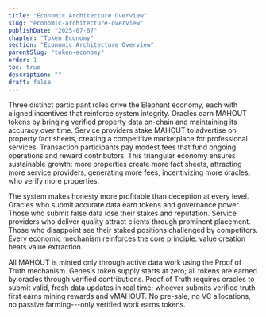 ```yaml
---
title: "Economic Architecture Overview"
slug: "economic-architecture-overview"
publishDate: "2025-07-07"
chapter: "Token Economy"
section: "Economic Architecture Overview"
parentSlug: "token-economy"
order: 1
toc: true
description: ""
draft: false
---
```


Three distinct participant roles drive the Elephant economy, each with aligned
incentives that reinforce system integrity. Oracles earn MAHOUT tokens by
bringing verified property data on-chain and maintaining its accuracy over time.
Service providers stake MAHOUT to advertise on property fact sheets, creating a
competitive marketplace for professional services. Transaction participants pay
modest fees that fund ongoing operations and reward contributors. This
triangular economy ensures sustainable growth: more properties create more fact
sheets, attracting more service providers, generating more fees, incentivizing
more oracles, who verify more properties.

The system makes honesty more profitable than deception at every level. Oracles
who submit accurate data earn tokens and governance power. Those who submit
false data lose their stakes and reputation. Service providers who deliver
quality attract clients through prominent placement. Those who disappoint see
their staked positions challenged by competitors. Every economic mechanism
reinforces the core principle: value creation beats value extraction.

All MAHOUT is minted only through active data work using the Proof of Truth
mechanism. Genesis token supply starts at zero; all tokens are earned by oracles
through verified contributions. Proof of Truth requires oracles to submit valid,
fresh data updates in real time; whoever submits verified truth first earns
mining rewards and vMAHOUT. No pre-sale, no VC allocations, no passive
farming---only verified work earns tokens.
